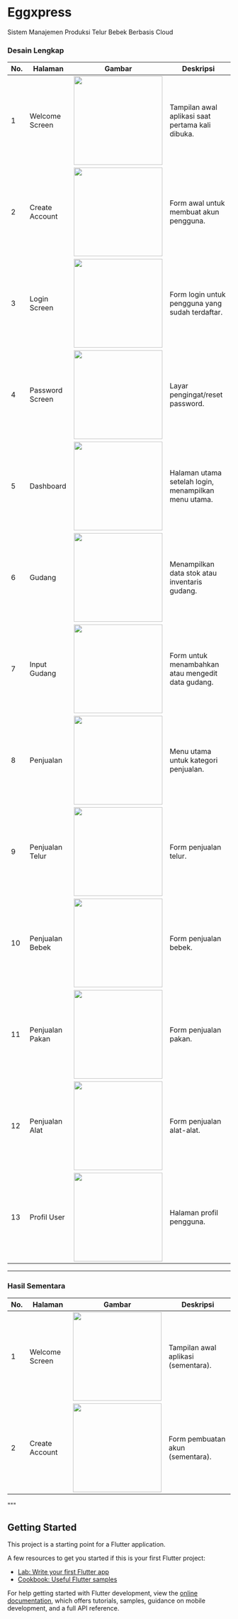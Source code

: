 # Eggxpress
Sistem Manajemen Produksi Telur Bebek Berbasis Cloud

### Desain Lengkap

| No. | Halaman              | Gambar                                                                                 | Deskripsi                                                                 |
|-----|----------------------|----------------------------------------------------------------------------------------|---------------------------------------------------------------------------|
| 1   | Welcome Screen       | <img src="https://github.com/user-attachments/assets/4a6b2cd4-de4b-4c72-a1b7-4792ef6a1754" width="200px" /> | Tampilan awal aplikasi saat pertama kali dibuka.                         |
| 2   | Create Account       | <img src="https://github.com/user-attachments/assets/73914d53-fba3-4bd4-9f4d-ec482831d4f8" width="200px" /> | Form awal untuk membuat akun pengguna.                                   |
| 3   | Login Screen         | <img src="https://github.com/user-attachments/assets/69c2e798-b359-4e3a-9978-c3ffc2ca18fb" width="200px" /> | Form login untuk pengguna yang sudah terdaftar.                          |
| 4   | Password Screen      | <img src="https://github.com/user-attachments/assets/dc4b5f53-a443-4496-89b5-a1af8c5f77fe" width="200px" /> | Layar pengingat/reset password.                                          |
| 5   | Dashboard            | <img src="https://github.com/user-attachments/assets/cebcdb3e-e45d-41b2-a7e1-93288f3a8b45" width="200px" /> | Halaman utama setelah login, menampilkan menu utama.                    |
| 6   | Gudang               | <img src="https://github.com/user-attachments/assets/da5bbef1-032b-4b0f-a55a-dbd4e599feab" width="200px" /> | Menampilkan data stok atau inventaris gudang.                            |
| 7   | Input Gudang         | <img src="https://github.com/user-attachments/assets/e0ac35eb-a377-456f-b2a3-f0d92dc79f3e" width="200px" /> | Form untuk menambahkan atau mengedit data gudang.                        |
| 8   | Penjualan            | <img src="https://github.com/user-attachments/assets/9afcf727-ef14-4524-b260-bdcbf273b468" width="200px" /> | Menu utama untuk kategori penjualan.                                     |
| 9   | Penjualan Telur      | <img src="https://github.com/user-attachments/assets/869dbfcb-5b86-4075-8367-c95c928a5841" width="200px" /> | Form penjualan telur.                                                    |
| 10  | Penjualan Bebek      | <img src="https://github.com/user-attachments/assets/266e246b-5f5c-447d-b663-efb5808a8cbb" width="200px" /> | Form penjualan bebek.                                                    |
| 11  | Penjualan Pakan      | <img src="https://github.com/user-attachments/assets/3629a516-b1a0-4c02-98da-55f129270ac0" width="200px" /> | Form penjualan pakan.                                                    |
| 12  | Penjualan Alat       | <img src="https://github.com/user-attachments/assets/68eec5fe-1929-4206-819c-9e2357c5e2d8" width="200px" /> | Form penjualan alat-alat.                                                |
| 13  | Profil User          | <img src="https://github.com/user-attachments/assets/7918926b-d2d2-4f15-aaad-63105c048d42" width="200px" /> | Halaman profil pengguna.                                                 |

---

### Hasil Sementara

| No. | Halaman         | Gambar                                                                                 | Deskripsi                              |
|-----|------------------|----------------------------------------------------------------------------------------|----------------------------------------|
| 1   | Welcome Screen   | <img src="https://github.com/user-attachments/assets/aec99a98-74ce-480b-a235-ad1a89cb3253" width="200px" /> | Tampilan awal aplikasi (sementara).   |
| 2   | Create Account   | <img src="https://github.com/user-attachments/assets/9cdd4fa1-6edb-47cf-ae0b-46306d96add9" width="200px" /> | Form pembuatan akun (sementara).      |
"""

## Getting Started

This project is a starting point for a Flutter application.

A few resources to get you started if this is your first Flutter project:

- [Lab: Write your first Flutter app](https://docs.flutter.dev/get-started/codelab)
- [Cookbook: Useful Flutter samples](https://docs.flutter.dev/cookbook)

For help getting started with Flutter development, view the
[online documentation](https://docs.flutter.dev/), which offers tutorials,
samples, guidance on mobile development, and a full API reference.
